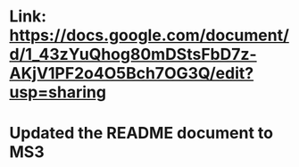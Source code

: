 # Link: https://docs.google.com/document/d/1_43zYuQhog80mDStsFbD7z-AKjV1PF2o4O5Bch7OG3Q/edit?usp=sharing
# Updated the README document to MS3 

